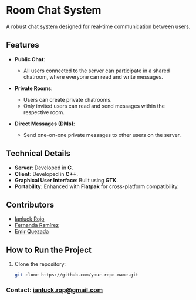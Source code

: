 # Room Chat System

A robust chat system designed for real-time communication between users.

## **Features**

+ **Public Chat**:  
   - All users connected to the server can participate in a shared chatroom, where everyone can read and write messages.  

+ **Private Rooms**:  
   - Users can create private chatrooms.  
   - Only invited users can read and send messages within the respective room.  

+ **Direct Messages (DMs)**:  
   - Send one-on-one private messages to other users on the server.


## **Technical Details**  

- **Server**: Developed in **C**.  
- **Client**: Developed in **C++**.  
- **Graphical User Interface**: Built using **GTK**.  
- **Portability**: Enhanced with **Flatpak** for cross-platform compatibility.


## Contributors

- [Ianluck Rojo](https://github.com/Jeanluck-Rop)
- [Fernanda Ramírez]()
- [Emir Quezada]()


## **How to Run the Project**

1. Clone the repository:  
   ```bash
   git clone https://github.com/your-repo-name.git
   ```


### Contact: ianluck.rop@gmail.com